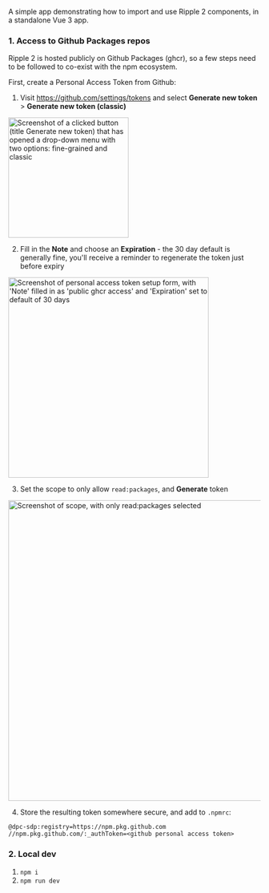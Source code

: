 A simple app demonstrating how to import and use Ripple 2 components, in a standalone Vue 3 app.

### 1. Access to Github Packages repos

Ripple 2 is hosted publicly on Github Packages (ghcr), so a few steps need to be followed to co-exist with the npm ecosystem.

First, create a Personal Access Token from Github:

1. Visit https://github.com/settings/tokens and select **Generate new token** > **Generate new token (classic)**

<img width="240" src=".github/generate.jpg" alt="Screenshot of a clicked button (title Generate new token) that has opened a drop-down menu with two options: fine-grained and classic"><br>

2. Fill in the **Note** and choose an **Expiration** - the 30 day default is generally fine, you'll receive a reminder to regenerate the token just before expiry

<img width="400" src=".github/token.jpg" alt="Screenshot of personal access token setup form, with 'Note' filled in as 'public ghcr access' and 'Expiration' set to default of 30 days"><br>

3. Set the scope to only allow `read:packages`, and **Generate** token

<img width="600" src=".github/permissions.jpg" alt="Screenshot of scope, with only read:packages selected"><br>

4. Store the resulting token somewhere secure, and add to `.npmrc`:

```
@dpc-sdp:registry=https://npm.pkg.github.com
//npm.pkg.github.com/:_authToken=<github personal access token>
```

### 2. Local dev

1. `npm i`
2. `npm run dev`
